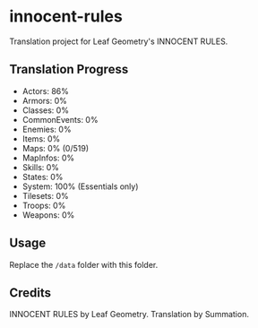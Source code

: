 # innocent-rules
Translation project for Leaf Geometry's INNOCENT RULES.

## Translation Progress
- Actors: 86%
- Armors: 0%
- Classes: 0%
- CommonEvents: 0%
- Enemies: 0%
- Items: 0%
- Maps: 0% (0/519)
- MapInfos: 0%
- Skills: 0%
- States: 0%
- System: 100% (Essentials only)
- Tilesets: 0%
- Troops: 0%
- Weapons: 0%

## Usage
Replace the `/data` folder with this folder.

## Credits
INNOCENT RULES by Leaf Geometry.
Translation by Summation.
